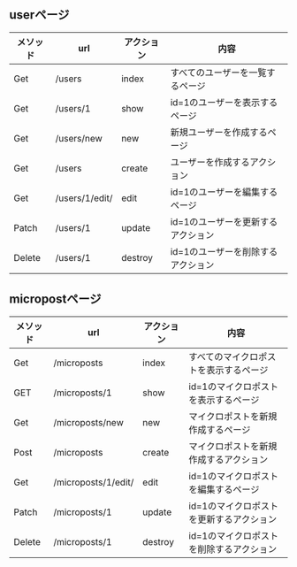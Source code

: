 ## userページ

|メソッド  |url  |アクション  |内容  |
|---------|-----|----------|-----|
|Get |/users  |index  |すべてのユーザーを一覧するページ  |
|Get  |/users/1  |show  |id=1のユーザーを表示するページ  |
|Get |/users/new  |new  |新規ユーザーを作成するページ  |
|Get |/users  |create  |ユーザーを作成するアクション  |
|Get |/users/1/edit/  |edit  |id=1のユーザーを編集するページ  |
|Patch |/users/1  |update  |id=1のユーザーを更新するアクション  |
|Delete |/users/1  |destroy  |id=1のユーザーを削除するアクション  |

## micropostページ
|メソッド  |url  |アクション  |内容  |
|---------|-----|----------|-----|
|Get |/microposts  |index  |すべてのマイクロポストを表示するページ  |
|GET  |/microposts/1  |show  |id=1のマイクロポストを表示するページ  |
|Get |/microposts/new  |new  |マイクロポストを新規作成するページ  |
|Post |/microposts  |create  |マイクロポストを新規作成するアクション  |
|Get |/microposts/1/edit/  |edit  |id=1のマイクロポストを編集するページ  |
|Patch |/microposts/1  |update  |id=1のマイクロポストを更新するアクション  |
|Delete |/microposts/1  |destroy  |id=1のマイクロポストを削除するアクション  |